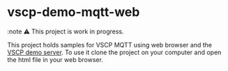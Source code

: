 # vscp-demo-mqtt-web

:note :warning: This project is work in progress.

This project holds samples for VSCP MQTT using web browser and the [VSCP demo server](https://github.com/grodansparadis/vscp/wiki/Demo). To use it clone the project on your computer and open the html file in your web browser.


